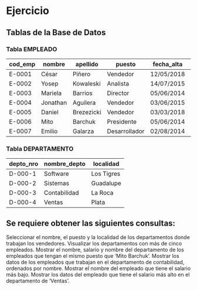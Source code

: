 # Ejercicio

## Tablas de la Base de Datos

### Tabla EMPLEADO

| cod_emp | nombre   | apellido  | puesto      | fecha_alta | salario | comision | depto_nro |
|---------|----------|-----------|-------------|------------|---------|----------|-----------|
| E-0001  | César    | Piñero    | Vendedor    | 12/05/2018 | 80000   | 15000    | D-000-4   |
| E-0002  | Yosep    | Kowaleski | Analista    | 14/07/2015 | 140000  | 0        | D-000-2   |
| E-0003  | Mariela  | Barrios   | Director    | 05/06/2014 | 185000  | 0        | D-000-3   |
| E-0004  | Jonathan | Aguilera  | Vendedor    | 03/06/2015 | 85000   | 10000    | D-000-4   |
| E-0005  | Daniel   | Brezezicki| Vendedor    | 03/03/2018 | 83000   | 10000    | D-000-4   |
| E-0006  | Mito     | Barchuk   | Presidente   | 05/06/2014 | 190000  | 0        | D-000-3   |
| E-0007  | Emilio   | Galarza   | Desarrollador | 02/08/2014 | 60000   | 0        | D-000-1   |

### Tabla DEPARTAMENTO

| depto_nro | nombre_depto | localidad   |
|-----------|--------------|-------------|
| D-000-1   | Software     | Los Tigres  |
| D-000-2   | Sistemas     | Guadalupe   |
| D-000-3   | Contabilidad | La Roca     |
| D-000-4   | Ventas       | Plata       |

## Se requiere obtener las siguientes consultas:

Seleccionar el nombre, el puesto y la localidad de los departamentos donde trabajan los vendedores.
Visualizar los departamentos con más de cinco empleados.
Mostrar el nombre, salario y nombre del departamento de los empleados que tengan el mismo puesto que ‘Mito Barchuk’.
Mostrar los datos de los empleados que trabajan en el departamento de contabilidad, ordenados por nombre.
Mostrar el nombre del empleado que tiene el salario más bajo.
Mostrar los datos del empleado que tiene el salario más alto en el departamento de ‘Ventas’.
